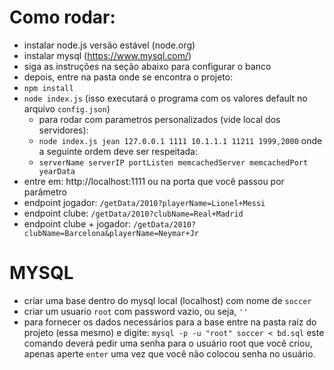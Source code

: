 # Como rodar:
- instalar node.js versão estável (node.org)
- instalar mysql (https://www.mysql.com/)
- siga as instruções na seção abaixo para configurar o banco
- depois, entre na pasta onde se encontra o projeto:
- `npm install`
- `node index.js` (isso executará o programa com os valores default no arquivo `config.json`)
  - para rodar com parametros personalizados (vide local dos servidores):
  - `node index.js jean 127.0.0.1 1111 10.1.1.1 11211 1999,2000`
  onde a seguinte ordem deve ser respeitada:
  - `serverName serverIP portListen memcachedServer memcachedPort yearData`
- entre em: http://localhost:1111 ou na porta que você passou por parâmetro
- endpoint jogador: `/getData/2010?playerName=Lionel+Messi`
- endpoint clube: `/getData/2010?clubName=Real+Madrid`
- endpoint clube + jogador: `/getData/2010?clubName=Barcelona&playerName=Neymar+Jr`

# MYSQL
- criar uma base dentro do mysql local (localhost) com nome de `soccer`
- criar um usuario `root` com password vazio, ou seja, `''`
- para fornecer os dados necessários para a base entre na pasta raíz do projeto (essa mesmo) e digite: `mysql -p -u "root" soccer < bd.sql`
este comando deverá pedir uma senha para o usuário root que você criou, apenas aperte `enter` uma vez que você não colocou senha no usuário.
